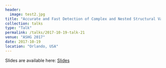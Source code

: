 ```yaml
---
header:
  image: test2.jpg
title: "Accurate and Fast Detection of Complex and Nested Structural Variations Using Long-read Technologies."
collection: talks
type: "Talk"
permalink: /talks/2017-10-19-talk-21
venue: "ASHG 2017"
date: 2017-10-19
location: "Orlando, USA"
---
```


Slides are available here: [Slides](https://figshare.com/articles/Sniffles_NGMLR_talk_ASHG_2017/5519677)